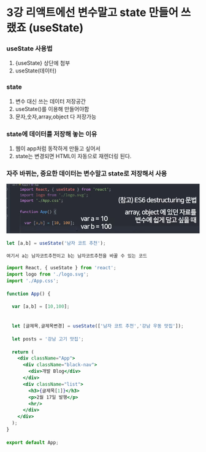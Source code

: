 # 3강 리액트에선 변수말고 state 만들어 쓰랬죠 \(useState\)

### useState 사용법

1. {useState} 상단에 첨부  
2. useState\(데이터\)

### state

1. 변수 대신 쓰는 데이터 저장공간
2. useState\(\)를 이용해 만들어야함
3. 문자,숫자,array,object 다 저장가능

### state에 데이터를 저장해 놓는 이유

1. 웹이 app처럼 동작하게 만들고 싶어서
2. state는 변경되면 HTML이 자동으로 재렌더링 된다.

### 자주 바뀌는, 중요한 데이터는 변수말고 state로 저장해서 사용 

![](../../.gitbook/assets/image%20%2840%29.png)

```jsx
let [a,b] = useState('남자 코트 추천');

여기서 a는 남자코트추천이고 b는 남자코트추천을 바꿀 수 있는 코드

```

```jsx
import React, { useState } from 'react';
import logo from './logo.svg';
import './App.css';

function App() {
  
  var [a,b] = [10,100];


  let [글제목,글제목변경] = useState(['남자 코트 추천','강남 우동 맛집']);

  let posts = '강남 고기 맛집';

  return (
    <div className="App">
      <div className="black-nav">
        <div>개발 Blog</div>
      </div>
      <div className="list">
        <h3>{글제목[1]}</h3>
        <p>2월 17일 발행</p>
        <hr/>
      </div>
    </div>
  );
}

export default App;

```


